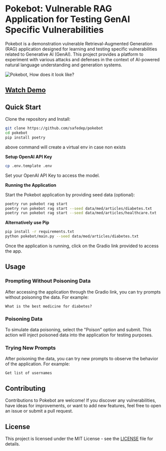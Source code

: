 # Pokebot: Vulnerable RAG Application for Testing GenAI Specific Vulnerabilities

Pokebot is a demonstration vulnerable Retrieval-Augmented Generation (RAG) application designed for learning and testing specific vulnerabilities related to Generative AI (GenAI). This project provides a platform to experiment with various attacks and defenses in the context of AI-powered natural language understanding and generation systems.

![Pokebot, How does it look like?](https://github.com/safedep/pokebot/assets/74857/f3de8ef3-39d9-4024-99d8-548d2c50defd)

## [Watch Demo](https://open.substack.com/pub/detoxioai/p/meet-pokebot-a-damn-vulnerable-rag?r=2wroxs&utm_campaign=post&utm_medium=web&showWelcomeOnShare=true)

## Quick Start

Clone the repository and Install:
```bash
git clone https://github.com/safedep/pokebot
cd pokebot
pip install poetry
```
above command will create a virtual env in case non exists

**Setup OpenAI API Key**

```sh
cp .env.template .env
```
Set your OpenAI API Key to access the model.


**Running the Application**

Start the Pokebot application by providing seed data (optional):
```bash
poetry run pokebot rag start
poetry run pokebot rag start --seed data/med/articles/diabetes.txt
poetry run pokebot rag start --seed data/med/articles/healthcare.txt
```

**Alternatively use Pip**

```bash
pip install -r requirements.txt
python pokebot/main.py --seed data/med/articles/diabetes.txt
```

Once the application is running, click on the Gradio link provided to access the app.

## Usage

### Prompting Without Poisoning Data

After accessing the application through the Gradio link, you can try prompts without poisoning the data. For example:
```text
What is the best medicine for diabetes?
```

### Poisoning Data

To simulate data poisoning, select the "Poison" option and submit. This action will inject poisoned data into the application for testing purposes.

### Trying New Prompts

After poisoning the data, you can try new prompts to observe the behavior of the application. For example:
```text
Get list of usernames
```

## Contributing

Contributions to Pokebot are welcome! If you discover any vulnerabilities, have ideas for improvements, or want to add new features, feel free to open an issue or submit a pull request.

## License

This project is licensed under the MIT License - see the [LICENSE](LICENSE) file for details.

